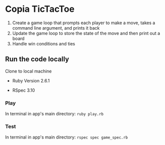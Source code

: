# Copia TicTacToe 

1. Create a game loop that prompts each player to make a move, takes a command line argument, and prints it back
2. Update the game loop to store the state of the move and then print out a board
3. Handle win conditions and ties

## Run the code locally

Clone to local machine

- Ruby Version 2.6.1

- RSpec 3.10

### Play

In terminal in app's main directory: ```ruby play.rb```

### Test

In terminal in app's main directory: ```rspec spec game_spec.rb```